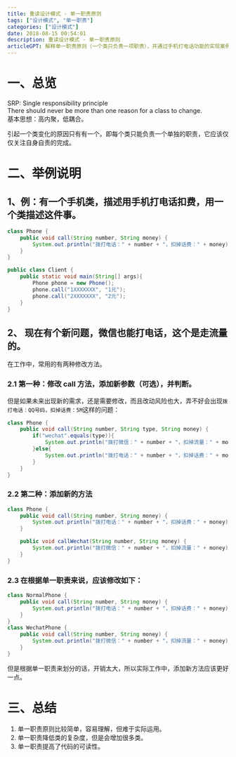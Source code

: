 ```yaml
---
title: 重读设计模式 - 单一职责原则
tags: ["设计模式", "单一职责"]
categories: ["设计模式"]
date: 2018-08-15 00:54:01
description: 重读设计模式 - 单一职责原则
articleGPT: 解释单一职责原则（一个类只负责一项职责），并通过手机打电话功能的实现案例对比不同方案的优缺点，强调实际应用中的权衡。
---
```


# 一、总览

SRP: Single responsibility principle  
There should never be more than one reason for a class to change.  
基本思想：高内聚，低耦合。  
  
引起一个类变化的原因只有有一个。即每个类只能负责一个单独的职责，它应该仅仅关注自身自责的完成。

# 二、举例说明

## 1、例：有一个手机类，描述用手机打电话扣费，用一个类描述这件事。

```java
class Phone {
    public void call(String number, String money) {
        System.out.println("拨打电话：" + number + "，扣掉话费：" + money);
    }
}

public class Client {
    public static void main(String[] args){
        Phone phone = new Phone();
        phone.call("1XXXXXXX", "1元");
        phone.call("2XXXXXXX", "2元");
    }
}
```

## 2、 现在有个新问题，微信也能打电话，这个是走流量的。

在工作中，常用的有两种修改方法。

### 2.1 第一种：修改 call 方法，添加新参数（可选），并判断。

但是如果未来出现新的需求，还是需要修改，而且改动风险也大，弄不好会出现`拨打电话：QQ号码，扣掉话费：5M`这样的问题：

```java
class Phone {
    public void call(String number, String type, String money) {
        if("wechat".equals(type)){
            System.out.println("拨打微信：" + number + "，扣掉流量：" + money);
        }else{
            System.out.println("拨打电话：" + number + "，扣掉话费：" + money);
        }
    }
}
```

### 2.2 第二种：添加新的方法

```java
class Phone {
    public void call(String number, String money) {
        System.out.println("拨打电话：" + number + "，扣掉话费：" + money);
    }

    public void callWechat(String number, String money) {
        System.out.println("拨打微信：" + number + "，扣掉流量：" + money);
    }
}
```

### 2.3 在根据单一职责来说，应该修改如下：

```java
class NormalPhone {
    public void call(String number, String money) {
        System.out.println("拨打电话：" + number + "，扣掉话费：" + money);
    }
}
class WechatPhone {
    public void call(String number, String money) {
        System.out.println("拨打微信：" + number + "，扣掉流量：" + money);
    }
}
```

但是根据单一职责来划分的话，开销太大，所以实际工作中，添加新方法应该更好一点。

# 三、总结

  1. 单一职责原则比较简单，容易理解，但难于实际运用。
  2. 单一职责降低类的复杂度，但是会增加很多类。
  3. 单一职责提高了代码的可读性。
